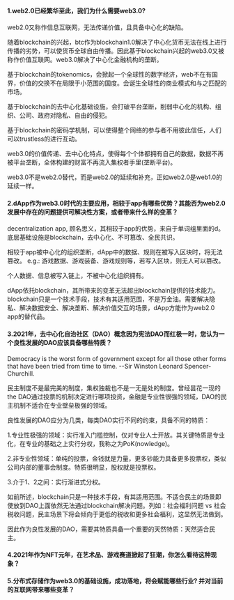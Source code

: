 #### 1.web2.0已经繁华至此，我们为什么需要web3.0?
web2.0又称作信息互联网，无法传递价值，且具备中心化的缺陷。

随着blockchain的兴起，btc作为blockchain1.0解决了中心化货币无法在线上进行传播的劣势，可以使货币全球自由传播。因此基于blockchain兴起的web3.0又被称作价值互联网。web3.0解决了中心化金融机构的垄断。

基于blockchain的tokenomics，会掀起一个全球性的数字经济，web不在有国界，价值的交换不在局限于小范围的国度。会诞生全球性的商业模式和与之匹配的市场。

基于blockchain的去中心化基础设施，会打破平台垄断，削弱中心化的机构、组织、公司、政府对隐私、自由的侵犯。

基于blockchain的密码学机制，可以使得整个网络的参与者不用彼此信任，人们可以trustless的进行互动。

web3.0的价值传递、去中心化特点，使得每个个体都拥有自己的数据，数据不再被平台垄断，全体构建的财富不再流入集权者手里(垄断平台)。

web3.0不是web2.0替代，而是web2.0的延续和补充，正如web2.0是web1.0的延续一样。	

#### 2.dApp作为web3.0时代的主要应用，相较于app有哪些优势？其能否为web2.0发展中存在的问题提供可解决性方案，或者带来什么样的变革？

decentralization app, 顾名思义，其相较于app的优势，来自于单词组里面的d。底层基础设施是blockchain，去中心化、不可篡改、全民共识。

相较于app被中心化的组织垄断，dApp中的数据、规则在被写入区块时，将无法篡改。 e.g.: 游戏数据、游戏装备、游戏规则等，若写入区块，则无人可以篡改。

个人数据、信息被写入链上，不被中心化组织拥有。

dApp依托blockchain，其所带来的变革无法超出blockchain提供的技术能力。blockchain只是一个技术手段，技术有其适用范围，不是万金油。需要解决隐私、解决数据安全、解决垄断、解决价值交互的场景，dApp方能作为web2.0 app的替代品。

#### 3.2021年，去中心化自治社区（DAO）概念因为宪法DAO而红极一时，您认为一个良性发展的DAO应该具备哪些特质？

Democracy is the worst form of government except for all those other forms that have been tried from time to time. --Sir Winston Leonard Spencer-Churchill.

民主制度不是最完美的制度，集权独裁也不是一无是处的制度。曾经昙花一现的the DAO通过投票的机制决定进行哪项投资，金融是专业性很强的领域，DAO的民主机制不适合在专业壁垒极强的领域。

良性发展的DAO应分为几类，每类DAO实行不同的约束，具备不同的特质：

1.专业性极强的领域：实行准入门槛控制，仅对专业人士开放。其关键特质是专业化，在专业的基础之上实行分权，我称之为PoK(nowledge)。

2.非专业性领域：单纯的投票，金钱就是力量，更多钞能力具备更多投票权，类似公司内部的董事会制度。特质很明显，股权就是投票权。

3.介于1、2之间：实行渐进式分权。

如前所述，blockchain只是一种技术手段，有其适用范围。不适合民主的场景即使放到DAO上面依然无法通过blockchain解决问题。列如：社会福利问题 vs 社会税收问题，民主场景下将会倾向于更低的税收和更多社会福利，这显然无法做到。

因此作为良性发展的DAO，需要其特质具备一个重要的天然特质：天然适合民主。

#### 4.2021年作为NFT元年，在艺术品、游戏赛道掀起了狂潮，你怎么看待这种现象？

#### 5.分布式存储作为web3.0的基础设施，成功落地，将会赋能哪些行业? 并对当前的互联网带来哪些变革？